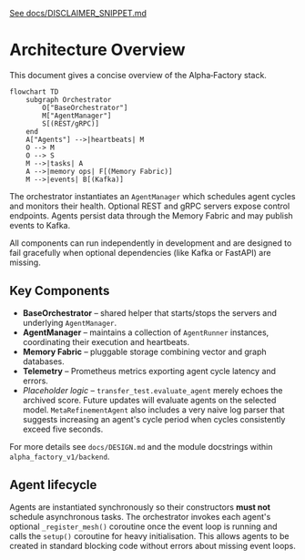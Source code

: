 [See docs/DISCLAIMER_SNIPPET.md](../docs/DISCLAIMER_SNIPPET.md)

# Architecture Overview

This document gives a concise overview of the Alpha‑Factory stack.

```mermaid
flowchart TD
    subgraph Orchestrator
        O["BaseOrchestrator"]
        M["AgentManager"]
        S[(REST/gRPC)]
    end
    A["Agents"] -->|heartbeats| M
    O --> M
    O --> S
    M -->|tasks| A
    A -->|memory ops| F[(Memory Fabric)]
    M -->|events| B[(Kafka)]
```

The orchestrator instantiates an `AgentManager` which schedules agent cycles and
monitors their health. Optional REST and gRPC servers expose control endpoints.
Agents persist data through the Memory Fabric and may publish events to Kafka.

All components can run independently in development and are designed to fail
gracefully when optional dependencies (like Kafka or FastAPI) are missing.

## Key Components

- **BaseOrchestrator** – shared helper that starts/stops the servers and
  underlying `AgentManager`.
- **AgentManager** – maintains a collection of `AgentRunner` instances,
  coordinating their execution and heartbeats.
- **Memory Fabric** – pluggable storage combining vector and graph databases.
- **Telemetry** – Prometheus metrics exporting agent cycle latency and errors.
- *Placeholder logic* – `transfer_test.evaluate_agent` merely echoes the
  archived score. Future updates will evaluate agents on the selected model.
  `MetaRefinementAgent` also includes a very naive log parser that suggests
  increasing an agent's cycle period when cycles consistently exceed five
  seconds.

For more details see `docs/DESIGN.md` and the module docstrings within
`alpha_factory_v1/backend`.

## Agent lifecycle

Agents are instantiated synchronously so their constructors **must not** schedule
asynchronous tasks. The orchestrator invokes each agent's optional
`_register_mesh()` coroutine once the event loop is running and calls the
`setup()` coroutine for heavy initialisation. This allows agents to be created in
standard blocking code without errors about missing event loops.
